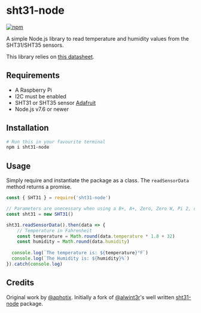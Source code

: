 # sht31-node

[![npm](https://img.shields.io/npm/v/sht31-node.svg)](https://www.npmjs.com/package/sht31-node)

A simple Node.js library to read temperature and humidity values from the SHT31/SHT35 sensors.

This library relies on [this datasheet](http://www.mouser.com/ds/2/682/Sensirion_Humidity_Sensors_SHT3x_Datasheet_digital-1145192.pdf).

## Requirements

* A Raspberry Pi
* I2C must be enabled
* SHT31 or SHT35 sensor [Adafruit](https://www.adafruit.com/product/2857)
* Node.js v7.6 or newer

## Installation

```bash
# Run this in your favourite terminal
npm i sht31-node
```

## Usage

Simply require and instantiate the package as a class. The `readSensorData` method returns a promise.

```javascript
const { SHT31 } = require('sht31-node')

// Parameters are unecessary when using a B+, A+, Zero, Zero W, Pi 2, or Pi 3
const sht31 = new SHT31()

sht31.readSensorData().then(data => {
    // Temperature in Fahrenheit
    const temperature = Math.round(data.temperature * 1.8 + 32)
    const humidity = Math.round(data.humidity)
    
  console.log(`The temperature is: ${temperature}°F`)
  console.log(`The Humidity is: ${humidity}%`)
}).catch(console.log)
```

## Credits

Original work by [@aphotix](https://github.com/aphotix). Initially a fork of [@alwint3r](https://github.com/alwint3r)'s well written [sht31-node](https://github.com/alwint3r/sht31-node) package.
